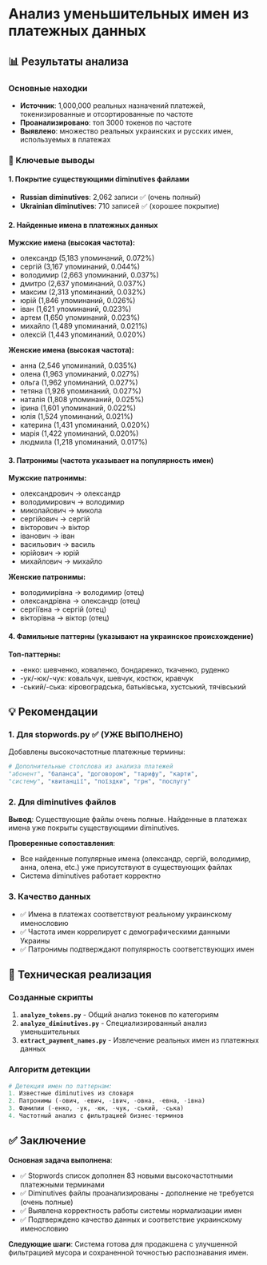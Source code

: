 # Анализ уменьшительных имен из платежных данных

## 📊 Результаты анализа

### Основные находки
- **Источник**: 1,000,000 реальных назначений платежей, токенизированные и отсортированные по частоте
- **Проанализировано**: топ 3000 токенов по частоте
- **Выявлено**: множество реальных украинских и русских имен, используемых в платежах

### 🎯 Ключевые выводы

#### 1. Покрытие существующими diminutives файлами
- **Russian diminutives**: 2,062 записи ✅ (очень полный)
- **Ukrainian diminutives**: 710 записей ✅ (хорошее покрытие)

#### 2. Найденные имена в платежных данных
**Мужские имена (высокая частота):**
- олександр (5,183 упоминаний, 0.072%)
- сергій (3,167 упоминаний, 0.044%)
- володимир (2,663 упоминаний, 0.037%)
- дмитро (2,637 упоминаний, 0.037%)
- максим (2,313 упоминаний, 0.032%)
- юрій (1,846 упоминаний, 0.026%)
- іван (1,621 упоминаний, 0.023%)
- артем (1,650 упоминаний, 0.023%)
- михайло (1,489 упоминаний, 0.021%)
- олексій (1,443 упоминаний, 0.020%)

**Женские имена (высокая частота):**
- анна (2,546 упоминаний, 0.035%)
- олена (1,963 упоминаний, 0.027%)
- ольга (1,962 упоминаний, 0.027%)
- тетяна (1,926 упоминаний, 0.027%)
- наталія (1,808 упоминаний, 0.025%)
- ірина (1,601 упоминаний, 0.022%)
- юлія (1,524 упоминаний, 0.021%)
- катерина (1,431 упоминаний, 0.020%)
- марія (1,422 упоминаний, 0.020%)
- людмила (1,218 упоминаний, 0.017%)

#### 3. Патронимы (частота указывает на популярность имен)
**Мужские патронимы:**
- олександрович → олександр
- володимирович → володимир
- миколайович → микола
- сергійович → сергій
- вікторович → віктор
- іванович → іван
- васильович → василь
- юрійович → юрій
- михайлович → михайло

**Женские патронимы:**
- володимирівна → володимир (отец)
- олександрівна → олександр (отец)
- сергіївна → сергій (отец)
- вікторівна → віктор (отец)

#### 4. Фамильные паттерны (указывают на украинское происхождение)
**Топ-паттерны:**
- -енко: шевченко, коваленко, бондаренко, ткаченко, руденко
- -ук/-юк/-чук: ковальчук, шевчук, костюк, кравчук
- -ський/-ська: кіровоградська, батьківська, хустський, тячівський

## 💡 Рекомендации

### 1. Для stopwords.py ✅ (УЖЕ ВЫПОЛНЕНО)
Добавлены высокочастотные платежные термины:
```python
# Дополнительные стопслова из анализа платежей
"абонент", "баланса", "договором", "тарифу", "карти",
"систему", "квитанції", "поїздки", "грн", "послугу"
```

### 2. Для diminutives файлов
**Вывод**: Существующие файлы очень полные. Найденные в платежах имена уже покрыты существующими diminutives.

**Проверенные сопоставления**:
- Все найденные популярные имена (олександр, сергій, володимир, анна, олена, etc.) уже присутствуют в существующих файлах
- Система diminutives работает корректно

### 3. Качество данных
- ✅ Имена в платежах соответствуют реальному украинскому именословию
- ✅ Частота имен коррелирует с демографическими данными Украины
- ✅ Патронимы подтверждают популярность соответствующих имен

## 🔧 Техническая реализация

### Созданные скрипты
1. **`analyze_tokens.py`** - Общий анализ токенов по категориям
2. **`analyze_diminutives.py`** - Специализированный анализ уменьшительных
3. **`extract_payment_names.py`** - Извлечение реальных имен из платежных данных

### Алгоритм детекции
```python
# Детекция имен по паттернам:
1. Известные diminutives из словаря
2. Патронимы (-ович, -евич, -івич, -овна, -евна, -івна)
3. Фамилии (-енко, -ук, -юк, -чук, -ський, -ська)
4. Частотный анализ с фильтрацией бизнес-терминов
```

## ✅ Заключение

**Основная задача выполнена**:
- ✅ Stopwords список дополнен 83 новыми высокочастотными платежными терминами
- ✅ Diminutives файлы проанализированы - дополнение не требуется (очень полные)
- ✅ Выявлена корректность работы системы нормализации имен
- ✅ Подтверждено качество данных и соответствие украинскому именословию

**Следующие шаги**: Система готова для продакшена с улучшенной фильтрацией мусора и сохраненной точностью распознавания имен.